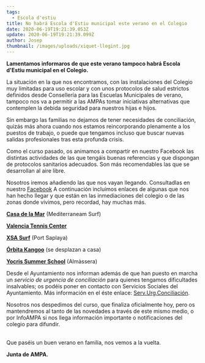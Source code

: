 ```yaml
---
tags:
  - Escola d'estiu
title: No habrá Escola d'Estiu municipal este verano en el Colegio
date: 2020-06-19T19:21:39.053Z
update: 2020-06-19T19:21:39.099Z
author: Josep
thumbnail: /images/uploads/xiquet-llegint.jpg
---
```

**Lamentamos informaros de que este verano tampoco habrá Escola d'Estiu municipal en el Colegio.**

La situación en la que nos encontramos, con las instalaciones del Colegio muy limitadas para uso escolar y con unos protocolos de salud estrictos definidos desde Consellería para las Escuelas Municipales de verano, tampoco nos va a permitir a las AMPAs tomar iniciativas alternativas que contemplen la debida seguridad para nuestros hijas e hijos.

Sin embargo las familias no dejamos de tener necesidades de conciliación, quizás más ahora cuando nos estamos reincorporando plenamente a los puestos de trabajo, o puede que tengamos incluso que buscar nuevas salidas profesionales tras esta profunda crisis.

Como el curso pasado, os animamos a compartir en nuestro Facebook las distintas actividades de las que tengáis buenas referencias y que dispongan de protocolos sanitarios adecuados. Son más recomendables las que se desarrollan al aire libre.

Nosotros iremos añadiendo las que nos vayan llegando. Consultadlas en nuestro [Facebook](https://www.facebook.com/groups/ampaceippatacona) A continuación incluimos enlaces de algunas que nos han hecho llegar y que están en las inmediaciones del colegio o de las zonas donde vivimos, pero recordad, hay muchas más.

**[Casa de la Mar](https://www.mediterraneansurfschool.com/escuela-verano/)** (Mediterraneam Surf)

**[Valencia Tennis Center](https://l.facebook.com/l.php?u=http%3A%2F%2Fwww.cmvalenciatenniscenter.com%2Fcampus%3Ffbclid%3DIwAR3c67DFlQ0zYIY4aUMq_2_-CxD3_wUPp1s6QLWZ9tiHcwcjzDV2htrcLeo&h=AT29-OnAXD6t06XCw_DAdmFQTUzyJisoSHObIqZAsgc7qgp8r54btE05NRUUmze394yUI0fywGOh61Ltdjn8SmzvwfwfmC4PHhM5GMw07TqiYL1uWjMywwptuzxsu0YRVQ0&__tn__=-UK-R&c[0]=AT0dUwPl_eX0ATrfubLXqWfNhcpJTjn0vKn0FZioBOpxM-m3OlD0Z8MNie3A6cnep3mMrARXnSOSsVhc_sUzqnmULZjYgBtE7hv-1Xtbj02j-CphNtlhrSU_JShpg55naoLaY_2UYYqGjeN1_orvvY6zrvZSLnKNZKzSJbnBKd1NtuyR4z9oYCoy2_bGvURjXw)**

**[XSA Surf](https://escueladesurfvalencia.es/escuela-de-verano-clases-de-surf-valencia/)** (Port Saplaya)

**[Órbita Kangoo](http://orbitaeducativa.es/)** (se desplazan a casa)

**[Yocris Summer School](http://www.yocris.es/noticies_c/yocris-summer-school-230.html)** (Almàssera)

Desde el Ayuntamiento nos informan además de que han puesto en marcha un *servicio de urgencia de conciliación* para quienes tengamos dificultades insalvables; os podéis poner en contacto con Servicios Sociales del Ayuntamiento. Más información en el éste enlace: [Serv.Urg.Conciliación](http://www.alboraya.es/va/notification/servicio-urgente-conciliacion-laboral-para-familias).

Nosotros nos despedimos del curso, que finaliza oficialmente hoy, pero os mantendremos al tanto de las novedades a través de este mismo medio, o por InfoAMPA si nos llega información importante o notificaciones del colegio para difundir.

\
Que paséis un buen verano en familia, nos vemos a la vuelta.



**Junta de AMPA.**